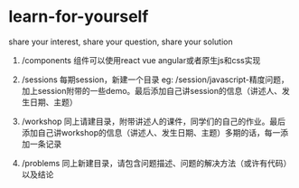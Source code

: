 # learn-for-yourself
share your interest, share your question, share your solution

1. /components 组件可以使用react vue angular或者原生js和css实现

2. /sessions 每期session，新建一个目录 eg: /session/javascript-精度问题，加上session附带的一些demo。最后添加自己讲session的信息（讲述人、发生日期、主题）

3. /workshop 同上请建目录，附带讲述人的课件，同学们的自己的作业。最后添加自己讲workshop的信息（讲述人、发生日期、主题）多期的话，每一添加一条记录

4. /problems 同上新建目录，请包含问题描述、问题的解决方法（或许有代码）以及结论